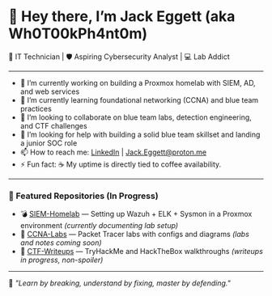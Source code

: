 # 👋 Hey there, I’m Jack Eggett (aka Wh0T00kPh4nt0m)  
🔧 IT Technician | 🛡️ Aspiring Cybersecurity Analyst | 💻 Lab Addict

---

- 🔭 I’m currently working on building a Proxmox homelab with SIEM, AD, and web services
- 🌱 I’m currently learning foundational networking (CCNA) and blue team practices
- 👯 I’m looking to collaborate on blue team labs, detection engineering, and CTF challenges
- 🤔 I’m looking for help with building a solid blue team skillset and landing a junior SOC role
- 📫 How to reach me: [LinkedIn](www.linkedin.com/in/jack-eggett-3a50731ba) | Jack.Eggett@proton.me
- ⚡ Fun fact: ☕ My uptime is directly tied to coffee availability.

---

### 🔗 Featured Repositories (In Progress)

- 💣 [SIEM-Homelab](https://github.com/Wh0T00kPh4nt0m/SIEM-Homelab) — Setting up Wazuh + ELK + Sysmon in a Proxmox environment *(currently documenting lab setup)*
- 📡 [CCNA-Labs](https://github.com/Wh0T00kPh4nt0m/CCNA-Labs) — Packet Tracer labs with configs and diagrams *(labs and notes coming soon)*
- 🧠 [CTF-Writeups](https://github.com/Wh0T00kPh4nt0m/CTF-Writeups) — TryHackMe and HackTheBox walkthroughs *(writeups in progress, non-spoiler)*


---

🧠 _"Learn by breaking, understand by fixing, master by defending."_

